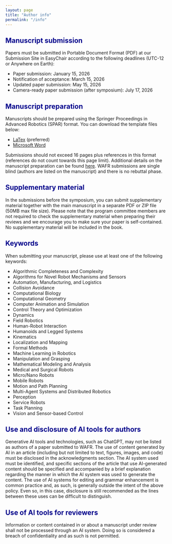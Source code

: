 ```yaml
---
layout: page
title: "Author info"
permalink: "/info"
---
```


<style> h1 {color: darkblue;}</style>
<style> h2 {color: darkblue;}</style>

## Manuscript submission

Papers must be submitted in Portable Document Format (PDF) at our Submission Site in EasyChair according to the following deadlines (UTC-12 or Anywhere on Earth):
- Paper submission: January 15, 2026
- Notification of acceptance: March 15, 2026
- Updated paper submission: May 15, 2026
- Camera-ready paper submission (after symposium): July 17, 2026
  
<!-- [Paper Submission](https://easychair.org/conferences/?conf=wafr2026) -->

## Manuscript preparation

Manuscripts should be prepared using the Springer Proceedings in Advanced Robotics (SPAR) format.
You can download the template files below:
- [LaTex](https://resource-cms.springernature.com/springer-cms/rest/v1/content/26361882/data/v2) (preferred)
- [Microsoft Word](https://resource-cms.springernature.com/springer-cms/rest/v1/content/26362274/data/v1)

Submissions should not exceed 16 pages plus references in this format (references do not count towards this page limit).
Additional details on the manuscript preparation can be found [here](https://resource-cms.springernature.com/springer-cms/rest/v1/content/26362278/data/v1).
WAFR submissions are single blind (authors are listed on the manuscript) and there is no rebuttal phase.

## Supplementary material

In the submissions before the symposium, you can submit supplementary material together with the main manuscript in a separate PDF or ZIP file (50MB max file size).
Please note that the program committee members are not required to check the supplementary material when preparing their reviews and we encourage you to make sure your paper is self-contained.
No supplementary material will be included in the book.

## Keywords

When submitting your manuscript, please use at least one of the following keywords:
- Algorithmic Completeness and Complexity
- Algorithms for Novel Robot Mechanisms and Sensors
- Automation, Manufacturing, and Logistics
- Collision Avoidance
- Computational Biology
- Computational Geometry
- Computer Animation and Simulation
- Control Theory and Optimization
- Dynamics
- Field Robotics
- Human-Robot Interaction
- Humanoids and Legged Systems
- Kinematics
- Localization and Mapping
- Formal Methods
- Machine Learning in Robotics
- Manipulation and Grasping
- Mathematical Modeling and Analysis
- Medical and Surgical Robots
- Micro/Nano Robots
- Mobile Robots
- Motion and Path Planning
- Multi-Agent Systems and Distributed Robotics
- Perception
- Service Robots
- Task Planning
- Vision and Sensor-based Control

## Use and disclosure of AI tools for authors

Generative AI tools and technologies, such as ChatGPT, may not be listed as authors of a paper submitted to WAFR.
The use of content generated by AI in an article (including but not limited to text, figures, images, and code) must be disclosed in the acknowledgments section.
The AI system used must be identified, and specific sections of the article that use AI-generated content should be specified and accompanied by a brief explanation regarding the manner in which the AI system was used to generate the content.
The use of AI systems for editing and grammar enhancement is common practice and, as such, is generally outside the intent of the above policy.
Even so, in this case, disclosure is still recommended as the lines between these uses can be difficult to distinguish.

## Use of AI tools for reviewers

Information or content contained in or about a manuscript under review shall not be processed through an AI system.
Doing so is considered a breach of confidentiality and as such is not permitted.
